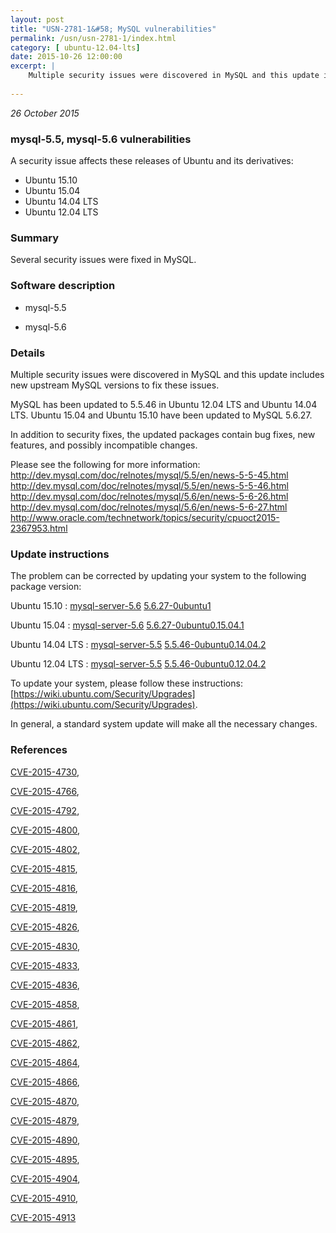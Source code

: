 ```yaml
---
layout: post
title: "USN-2781-1&#58; MySQL vulnerabilities"
permalink: /usn/usn-2781-1/index.html
category: [ ubuntu-12.04-lts]
date: 2015-10-26 12:00:00
excerpt: |
    Multiple security issues were discovered in MySQL and this update includes new upstream MySQL versions to fix these issues.
    
--- 
```

 
 

*26 October 2015*

### mysql-5.5, mysql-5.6 vulnerabilities

A security issue affects these releases of Ubuntu and its derivatives:

* Ubuntu 15.10
* Ubuntu 15.04
* Ubuntu 14.04 LTS
* Ubuntu 12.04 LTS

### Summary

Several security issues were fixed in MySQL. 

### Software description

* mysql-5.5 

* mysql-5.6 

### Details

Multiple security issues were discovered in MySQL and this update includes new upstream MySQL versions to fix these issues.

MySQL has been updated to 5.5.46 in Ubuntu 12.04 LTS and Ubuntu 14.04 LTS. Ubuntu 15.04 and Ubuntu 15.10 have been updated to MySQL 5.6.27.

In addition to security fixes, the updated packages contain bug fixes, new features, and possibly incompatible changes.

Please see the following for more information: http://dev.mysql.com/doc/relnotes/mysql/5.5/en/news-5-5-45.html http://dev.mysql.com/doc/relnotes/mysql/5.5/en/news-5-5-46.html http://dev.mysql.com/doc/relnotes/mysql/5.6/en/news-5-6-26.html http://dev.mysql.com/doc/relnotes/mysql/5.6/en/news-5-6-27.html http://www.oracle.com/technetwork/topics/security/cpuoct2015-2367953.html 

### Update instructions

The problem can be corrected by updating your system to the following package version:

Ubuntu 15.10
 : [mysql-server-5.6](https://launchpad.net/ubuntu/+source/mysql-5.6) <span> [5.6.27-0ubuntu1](https://launchpad.net/ubuntu/+source/mysql-5.6/5.6.27-0ubuntu1) </span> 

Ubuntu 15.04
 : [mysql-server-5.6](https://launchpad.net/ubuntu/+source/mysql-5.6) <span> [5.6.27-0ubuntu0.15.04.1](https://launchpad.net/ubuntu/+source/mysql-5.6/5.6.27-0ubuntu0.15.04.1) </span> 

Ubuntu 14.04 LTS
 : [mysql-server-5.5](https://launchpad.net/ubuntu/+source/mysql-5.5) <span> [5.5.46-0ubuntu0.14.04.2](https://launchpad.net/ubuntu/+source/mysql-5.5/5.5.46-0ubuntu0.14.04.2) </span> 

Ubuntu 12.04 LTS
 : [mysql-server-5.5](https://launchpad.net/ubuntu/+source/mysql-5.5) <span> [5.5.46-0ubuntu0.12.04.2](https://launchpad.net/ubuntu/+source/mysql-5.5/5.5.46-0ubuntu0.12.04.2) </span> 

To update your system, please follow these instructions: [https://wiki.ubuntu.com/Security/Upgrades](https://wiki.ubuntu.com/Security/Upgrades).

In general, a standard system update will make all the necessary changes. 

### References

 
 [CVE-2015-4730](http://people.ubuntu.com/~ubuntu-security/cve/CVE-2015-4730), 

 [CVE-2015-4766](http://people.ubuntu.com/~ubuntu-security/cve/CVE-2015-4766), 

 [CVE-2015-4792](http://people.ubuntu.com/~ubuntu-security/cve/CVE-2015-4792), 

 [CVE-2015-4800](http://people.ubuntu.com/~ubuntu-security/cve/CVE-2015-4800), 

 [CVE-2015-4802](http://people.ubuntu.com/~ubuntu-security/cve/CVE-2015-4802), 

 [CVE-2015-4815](http://people.ubuntu.com/~ubuntu-security/cve/CVE-2015-4815), 

 [CVE-2015-4816](http://people.ubuntu.com/~ubuntu-security/cve/CVE-2015-4816), 

 [CVE-2015-4819](http://people.ubuntu.com/~ubuntu-security/cve/CVE-2015-4819), 

 [CVE-2015-4826](http://people.ubuntu.com/~ubuntu-security/cve/CVE-2015-4826), 

 [CVE-2015-4830](http://people.ubuntu.com/~ubuntu-security/cve/CVE-2015-4830), 

 [CVE-2015-4833](http://people.ubuntu.com/~ubuntu-security/cve/CVE-2015-4833), 

 [CVE-2015-4836](http://people.ubuntu.com/~ubuntu-security/cve/CVE-2015-4836), 

 [CVE-2015-4858](http://people.ubuntu.com/~ubuntu-security/cve/CVE-2015-4858), 

 [CVE-2015-4861](http://people.ubuntu.com/~ubuntu-security/cve/CVE-2015-4861), 

 [CVE-2015-4862](http://people.ubuntu.com/~ubuntu-security/cve/CVE-2015-4862), 

 [CVE-2015-4864](http://people.ubuntu.com/~ubuntu-security/cve/CVE-2015-4864), 

 [CVE-2015-4866](http://people.ubuntu.com/~ubuntu-security/cve/CVE-2015-4866), 

 [CVE-2015-4870](http://people.ubuntu.com/~ubuntu-security/cve/CVE-2015-4870), 

 [CVE-2015-4879](http://people.ubuntu.com/~ubuntu-security/cve/CVE-2015-4879), 

 [CVE-2015-4890](http://people.ubuntu.com/~ubuntu-security/cve/CVE-2015-4890), 

 [CVE-2015-4895](http://people.ubuntu.com/~ubuntu-security/cve/CVE-2015-4895), 

 [CVE-2015-4904](http://people.ubuntu.com/~ubuntu-security/cve/CVE-2015-4904), 

 [CVE-2015-4910](http://people.ubuntu.com/~ubuntu-security/cve/CVE-2015-4910), 

 [CVE-2015-4913](http://people.ubuntu.com/~ubuntu-security/cve/CVE-2015-4913)
 

